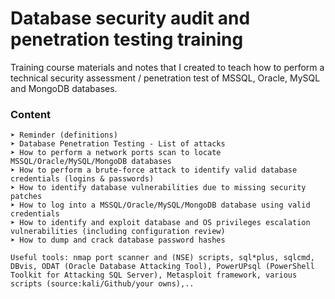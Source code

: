 # Database security audit and penetration testing training

Training course materials and notes that I created to teach how to perform a technical security assessment / penetration test of MSSQL, Oracle, MySQL and MongoDB databases.

### Content
```
➤ Reminder (definitions)
➤ Database Penetration Testing - List of attacks
➤ How to perform a network ports scan to locate MSSQL/Oracle/MySQL/MongoDB databases
➤ How to perform a brute-force attack to identify valid database credentials (logins & passwords)
➤ How to identify database vulnerabilities due to missing security patches
➤ How to log into a MSSQL/Oracle/MySQL/MongoDB database using valid credentials  
➤ How to identify and exploit database and OS privileges escalation vulnerabilities (including configuration review)
➤ How to dump and crack database password hashes
   
Useful tools: nmap port scanner and (NSE) scripts, sql*plus, sqlcmd, DBvis, ODAT (Oracle Database Attacking Tool), PowerUPsql (PowerShell Toolkit for Attacking SQL Server), Metasploit framework, various scripts (source:kali/Github/your owns),..
